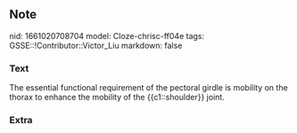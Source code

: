 ## Note
nid: 1661020708704
model: Cloze-chrisc-ff04e
tags: GSSE::!Contributor::Victor_Liu
markdown: false

### Text
The essential functional requirement of the pectoral girdle is mobility on the thorax to enhance the mobility of the {{c1::shoulder}} joint.

### Extra

